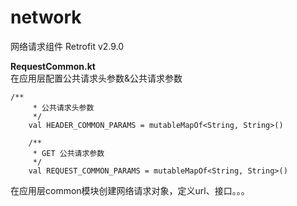 # network    

网络请求组件 Retrofit v2.9.0    

**RequestCommon.kt**      
在应用层配置公共请求头参数&公共请求参数
```
/**
     * 公共请求头参数
     */
    val HEADER_COMMON_PARAMS = mutableMapOf<String, String>()

    /**
     * GET 公共请求参数
     */
    val REQUEST_COMMON_PARAMS = mutableMapOf<String, String>()
```    

在应用层common模块创建网络请求对象，定义url、接口。。。
